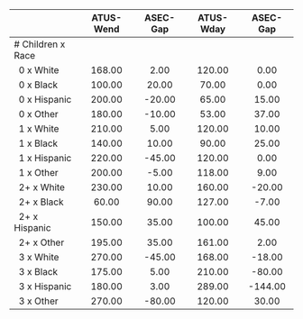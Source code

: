 
|                      |    ATUS-Wend |     ASEC-Gap |    ATUS-Wday |     ASEC-Gap |
| -------------------- | :----------: | :----------: | :----------: | :----------: |
| # Children x Race    |              |              |              |              |
| &nbsp;&nbsp;0 x White |       168.00 |         2.00 |       120.00 |         0.00 |
| &nbsp;&nbsp;0 x Black |       100.00 |        20.00 |        70.00 |         0.00 |
| &nbsp;&nbsp;0 x Hispanic |       200.00 |       -20.00 |        65.00 |        15.00 |
| &nbsp;&nbsp;0 x Other |       180.00 |       -10.00 |        53.00 |        37.00 |
| &nbsp;&nbsp;1 x White |       210.00 |         5.00 |       120.00 |        10.00 |
| &nbsp;&nbsp;1 x Black |       140.00 |        10.00 |        90.00 |        25.00 |
| &nbsp;&nbsp;1 x Hispanic |       220.00 |       -45.00 |       120.00 |         0.00 |
| &nbsp;&nbsp;1 x Other |       200.00 |        -5.00 |       118.00 |         9.00 |
| &nbsp;&nbsp;2+ x White |       230.00 |        10.00 |       160.00 |       -20.00 |
| &nbsp;&nbsp;2+ x Black |        60.00 |        90.00 |       127.00 |        -7.00 |
| &nbsp;&nbsp;2+ x Hispanic |       150.00 |        35.00 |       100.00 |        45.00 |
| &nbsp;&nbsp;2+ x Other |       195.00 |        35.00 |       161.00 |         2.00 |
| &nbsp;&nbsp;3 x White |       270.00 |       -45.00 |       168.00 |       -18.00 |
| &nbsp;&nbsp;3 x Black |       175.00 |         5.00 |       210.00 |       -80.00 |
| &nbsp;&nbsp;3 x Hispanic |       180.00 |         3.00 |       289.00 |      -144.00 |
| &nbsp;&nbsp;3 x Other |       270.00 |       -80.00 |       120.00 |        30.00 |

